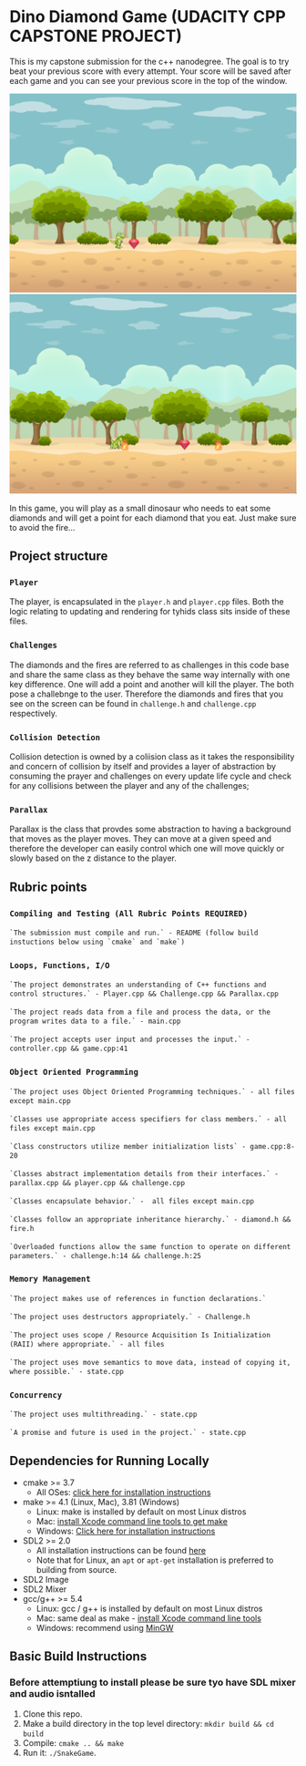 # Dino Diamond Game (UDACITY CPP CAPSTONE PROJECT)

This is my capstone submission for the c++ nanodegree. The goal is to try beat your previous score with every attempt. Your score will be saved after each game and you can see your previous score in the top of the window.

<img src="ddg.png"/>
<img src="ddg_2.png"/>

In this game, you will play as a small dinosaur who needs to eat some diamonds and will get a point for each diamond that you eat. Just make sure to avoid the fire...

## Project structure
### `Player`
The player, is encapsulated in the `player.h` and `player.cpp` files. Both the logic relating to updating and rendering for tyhids class sits inside of these files.

### `Challenges`
The diamonds and the fires are referred to as challenges in this code base and share the same class as they behave the same way internally with one key difference. One will add a point and another will kill the player. The both pose a challebnge to the user. Therefore the diamonds and fires that you see on the screen can be found in `challenge.h` and `challenge.cpp` respectively.

### `Collision Detection`
Collision detection is owned by a coliision class as it takes the responsibility and concern of collision by itself and provides a layer of abstraction by consuming the prayer and challenges on every update life cycle and check for any collisions between the player and any of the challenges;

### `Parallax`
Parallax is the class that provdes some abstraction to having a background that moves as the player moves. They can move at a given speed and therefore the developer can easily control which one will move quickly or slowly based on the z distance to the player.

## Rubric points

### `Compiling and Testing (All Rubric Points REQUIRED)`
```
`The submission must compile and run.` - README (follow build instuctions below using `cmake` and `make`)
```

### `Loops, Functions, I/O`
```
`The project demonstrates an understanding of C++ functions and control structures.` - Player.cpp && Challenge.cpp && Parallax.cpp

`The project reads data from a file and process the data, or the program writes data to a file.` - main.cpp

`The project accepts user input and processes the input.` - controller.cpp && game.cpp:41
```

### `Object Oriented Programming`
```
`The project uses Object Oriented Programming techniques.` - all files except main.cpp

`Classes use appropriate access specifiers for class members.` - all files except main.cpp

`Class constructors utilize member initialization lists` - game.cpp:8-20

`Classes abstract implementation details from their interfaces.` - parallax.cpp && player.cpp && challenge.cpp

`Classes encapsulate behavior.` -  all files except main.cpp

`Classes follow an appropriate inheritance hierarchy.` - diamond.h && fire.h

`Overloaded functions allow the same function to operate on different parameters.` - challenge.h:14 && challenge.h:25
```

### `Memory Management`
```
`The project makes use of references in function declarations.`

`The project uses destructors appropriately.` - Challenge.h

`The project uses scope / Resource Acquisition Is Initialization (RAII) where appropriate.` - all files

`The project uses move semantics to move data, instead of copying it, where possible.` - state.cpp
```

### `Concurrency`
```
`The project uses multithreading.` - state.cpp

`A promise and future is used in the project.` - state.cpp

```


## Dependencies for Running Locally
* cmake >= 3.7
  * All OSes: [click here for installation instructions](https://cmake.org/install/)
* make >= 4.1 (Linux, Mac), 3.81 (Windows)
  * Linux: make is installed by default on most Linux distros
  * Mac: [install Xcode command line tools to get make](https://developer.apple.com/xcode/features/)
  * Windows: [Click here for installation instructions](http://gnuwin32.sourceforge.net/packages/make.htm)
* SDL2 >= 2.0
  * All installation instructions can be found [here](https://wiki.libsdl.org/Installation)
  * Note that for Linux, an `apt` or `apt-get` installation is preferred to building from source.
* SDL2 Image
* SDL2 Mixer
* gcc/g++ >= 5.4
  * Linux: gcc / g++ is installed by default on most Linux distros
  * Mac: same deal as make - [install Xcode command line tools](https://developer.apple.com/xcode/features/)
  * Windows: recommend using [MinGW](http://www.mingw.org/)

## Basic Build Instructions
### Before attemptiung to install please be sure tyo have SDL mixer and audio isntalled
1. Clone this repo.
2. Make a build directory in the top level directory: `mkdir build && cd build`
3. Compile: `cmake .. && make`
4. Run it: `./SnakeGame`.
